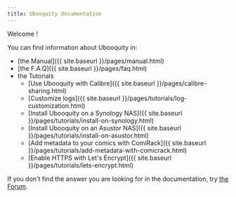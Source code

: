 ```yaml
---
title: Ubooquity documentation
---
```


Welcome !

You can find information about Ubooquity in:

* [the Manual]({{ site.baseurl }}/pages/manual.html)
* [the F.A.Q]({{ site.baseurl }}/pages/faq.html)
* the Tutorials
  * [Use Ubooquity with Calibre]({{ site.baseurl }}/pages/calibre-sharing.html)
  * [Customize logs]({{ site.baseurl }}/pages/tutorials/log-customization.html)
  * [Install Ubooquity on a Synology NAS]({{ site.baseurl }}/pages/tutorials/install-on-synology.html)
  * [Install Ubooquity on an Asustor NAS]({{ site.baseurl }}/pages/tutorials/install-on-asustor.html)
  * [Add metadata to your comics with ComiRack]({{ site.baseurl }}/pages/tutorials/add-metadata-with-comicrack.html)
  * [Enable HTTPS with Let's Encrypt]({{ site.baseurl }}/pages/tutorials/lets-encrypt.html)

 

If you don't find the answer you are looking for in the documentation, try [the Forum](http://ubooquity.userecho.com/).
